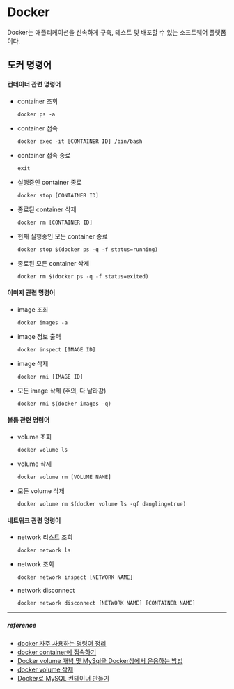 # Docker
Docker는 애플리케이션을 신속하게 구축, 테스트 및 배포할 수 있는 소프트웨어 플랫폼이다.


## 도커 명령어

#### 컨테이너 관련 명령어
- container 조회
    ```shell
    docker ps -a
    ```
- container 접속
    ```shell
    docker exec -it [CONTAINER ID] /bin/bash
    ```
- container 접속 종료
    ```shell
    exit
    ```
- 실행중인 container 종료
    ```shell
    docker stop [CONTAINER ID]
    ```
- 종료된 container 삭제
    ```shell
    docker rm [CONTAINER ID]
    ```
- 현재 실행중인 모든 container 종료
    ```shell
    docker stop $(docker ps -q -f status=running)
    ```
- 종료된 모든 container 삭제
    ```shell
    docker rm $(docker ps -q -f status=exited)
    ```

#### 이미지 관련 명령어
- image 조회
    ```shell
    docker images -a
    ```
- image 정보 출력
    ```shell
    docker inspect [IMAGE ID]
    ```
- image 삭제
    ```shell
    docker rmi [IMAGE ID]
    ```
- 모든 image 삭제 (주의, 다 날라감)
    ```shell
    docker rmi $(docker images -q)
    ```

#### 볼륨 관련 명령어
- volume 조회
    ```shell
    docker volume ls
    ```
- volume 삭제
    ```shell
    docker volume rm [VOLUME NAME]
    ```
- 모든 volume 삭제
    ```shell
    docker volume rm $(docker volume ls -qf dangling=true)
    ```
    
#### 네트워크 관련 명령어
- network 리스트 조회
    ```shell
    docker network ls
    ```
- network 조회
    ```shell
    docker network inspect [NETWORK NAME]
    ```
- network disconnect
    ```shell
    docker network disconnect [NETWORK NAME] [CONTAINER NAME]
    ```
		
---
##### reference
- [docker 자주 사용하는 명령어 정리](http://home.zany.kr:9003/board/bView.asp?bCode=13&aCode=14169)
- [docker container에 접속하기](https://bluese05.tistory.com/21)
- [Docker volume 개념 및 MySql을 Docker상에서 운용하는 방법](https://joonhwan.github.io/2018-11-14-fix-mysql-volume-share-issue/)
- [docker volume 삭제](https://m.blog.naver.com/PostView.naver?isHttpsRedirect=true&blogId=bokmail83&logNo=221871848032)
- [Docker로 MySQL 컨테이너 만들기](https://velog.io/@wimes/Docker%EB%A1%9C-MySQL-%EC%BB%A8%ED%85%8C%EC%9D%B4%EB%84%88-%EB%A7%8C%EB%93%A4%EA%B8%B0)